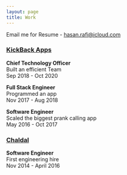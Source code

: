 ```yaml
---
layout: page
title: Work
---
```


Email me for Resume - [hasan.rafi@icloud.com](mailto:hasan.rafi@icloud.com)

### [KickBack Apps](https://kickbackapps.com)
**Chief Technology Officer** <br />
Built an efficient Team <br />
Sep 2018 - Oct 2020

**Full Stack Engineer** <br />
Programmed an app <br />
Nov 2017 - Aug 2018

**Software Engineer** <br />
Scaled the biggest prank calling app <br />
May 2016 - Oct 2017

### [Chaldal](https://chaldal.com)
**Software Engineer** <br />
First engineering hire <br />
Nov 2014 - April 2016